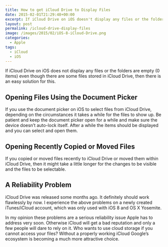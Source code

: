 ```yaml
---
title: How to get iCloud Drive to Display Files
date: 2015-02-01T21:29:48+00:00
excerpt: If iCloud Drive on iOS doesn't display any files or the folders are empty (0 items) even though there should be some files, then there is an easy solution.
layout: post
permalink: /icloud-drive-display-files
image: /images/2015/02/iOS-8-iCloud-Drive.png
categories:
  - Apple
tags:
  - iCloud
  - iOS
---
```

If iCloud Drive on iOS does not display any files or the folders are empty (0 items) even though there are some files stored in iCloud Drive, then there is an easy solution for this.

## Opening Files Using the Document Picker

If you use the document picker on iOS to select files from iCloud Drive, depending on the circumstances it takes a while for the files to show up. Be patient and keep the document picker open for a while and make sure the device doesn’t auto-lock itself. After a while the items should be displayed and you can select and open them.

## Opening Recently Copied or Moved Files

If you copied or moved files recently to iCloud Drive or moved them within iCloud Drive, then it might take a little longer for the changes to be visible and the files to be selectable.

## A Reliability Problem

iCloud Drive was released some months ago. It definitely should work flawlessly by now. I experience the above problems on a newly created iTunes/iCloud account, which was only used with iOS 8 and OS X Yosemite.

In my opinion these problems are a serious reliability issue Apple has to address very soon. Otherwise iCloud will get a bad reputation and only a few people will dare to rely on it. Who wants to use cloud storage if you cannot access your files? Without a properly working iCloud Google’s ecosystem is becoming a much more attractive choice.